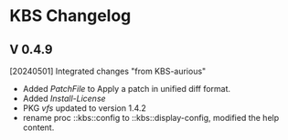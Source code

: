 # KBS Changelog

## V 0.4.9

[20240501] Integrated changes "from KBS-aurious"
  - Added *PatchFile* to Apply a patch in unified diff format.
  - Added *Install-License*
  - PKG *vfs* updated to version 1.4.2
  - rename proc ::kbs::config to ::kbs::display-config, modified the help content.